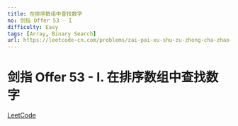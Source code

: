 ```yaml
---
title: 在排序数组中查找数字
no: 剑指 Offer 53 - I
difficulty: Easy
tags: [Array, Binary Search]
url: https://leetcode-cn.com/problems/zai-pai-xu-shu-zu-zhong-cha-zhao-shu-zi-lcof/
---
```


# 剑指 Offer 53 - I. 在排序数组中查找数字

[LeetCode](https://leetcode-cn.com/problems/zai-pai-xu-shu-zu-zhong-cha-zhao-shu-zi-lcof/)


